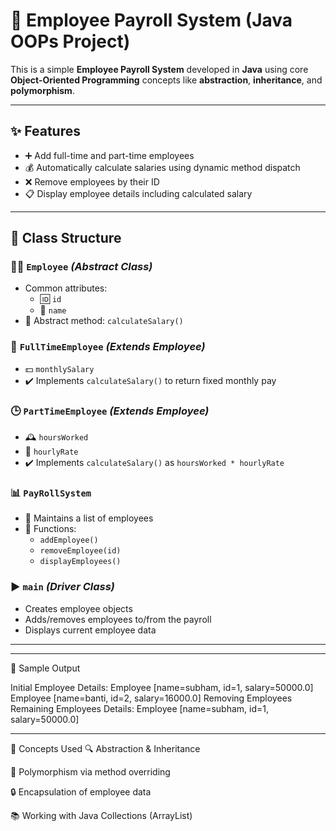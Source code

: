 # 💼 Employee Payroll System (Java OOPs Project)

This is a simple **Employee Payroll System** developed in **Java** using core **Object-Oriented Programming** concepts like **abstraction**, **inheritance**, and **polymorphism**.

---

## ✨ Features

- ➕ Add full-time and part-time employees
- 💰 Automatically calculate salaries using dynamic method dispatch
- ❌ Remove employees by their ID
- 📋 Display employee details including calculated salary

---

## 🧱 Class Structure

### 🧑‍💼 `Employee` *(Abstract Class)*
- Common attributes:
  - 🆔 `id`
  - 🧾 `name`
- 🧠 Abstract method: `calculateSalary()`

### 🏢 `FullTimeEmployee` *(Extends Employee)*
- 💵 `monthlySalary`
- ✔️ Implements `calculateSalary()` to return fixed monthly pay

### 🕒 `PartTimeEmployee` *(Extends Employee)*
- 🕰️ `hoursWorked`
- 💸 `hourlyRate`
- ✔️ Implements `calculateSalary()` as `hoursWorked * hourlyRate`

### 📊 `PayRollSystem`
- 📁 Maintains a list of employees
- 🔧 Functions:
  - `addEmployee()`
  - `removeEmployee(id)`
  - `displayEmployees()`

### ▶️ `main` *(Driver Class)*
- Creates employee objects
- Adds/removes employees to/from the payroll
- Displays current employee data

------------------------------------------------
------------------------------------------------
🧪 Sample Output

Initial Employee Details: 
Employee [name=subham, id=1, salary=50000.0]
Employee [name=banti, id=2, salary=16000.0]
Removing Employees
Remaining Employees Details: 
Employee [name=subham, id=1, salary=50000.0]

-------------------------------------------------
🧠 Concepts Used
🔍 Abstraction & Inheritance

🔁 Polymorphism via method overriding

🔒 Encapsulation of employee data

📚 Working with Java Collections (ArrayList)

